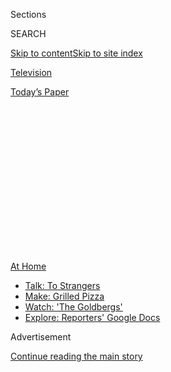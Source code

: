 <div id="app">

<div>

<div>

<div>

<div class="NYTAppHideMasthead css-1q2w90k e1suatyy0">

<div class="section css-ui9rw0 e1suatyy2">

<div class="css-eph4ug er09x8g0">

<div class="css-6n7j50">

</div>

<span class="css-1dv1kvn">Sections</span>

<div class="css-10488qs">

<span class="css-1dv1kvn">SEARCH</span>

</div>

[Skip to content](#site-content)[Skip to site
index](#site-index)

</div>

<div id="masthead-section-label" class="css-1wr3we4 eaxe0e00">

[Television](https://www.nytimes3xbfgragh.onion/section/arts/television)

</div>

<div class="css-10698na e1huz5gh0">

</div>

</div>

<div id="masthead-bar-one" class="section hasLinks css-15hmgas e1csuq9d3">

<div class="css-uqyvli e1csuq9d0">

</div>

<div class="css-1uqjmks e1csuq9d1">

</div>

<div class="css-9e9ivx">

[](https://myaccount.nytimes3xbfgragh.onion/auth/login?response_type=cookie&client_id=vi)

</div>

<div class="css-1bvtpon e1csuq9d2">

[Today’s
Paper](https://www.nytimes3xbfgragh.onion/section/todayspaper)

</div>

</div>

</div>

</div>

<div data-aria-hidden="false">

<div id="site-content" data-role="main">

<div>

<div class="css-1aor85t" style="opacity:0.000000001;z-index:-1;visibility:hidden">

<div class="css-1hqnpie">

<div class="css-epjblv">

<span class="css-17xtcya">[Television](/section/arts/television)</span><span class="css-x15j1o">|</span><span class="css-fwqvlz">Sam
Jay: A Comic Who Belongs to No
Camp</span>

</div>

<div class="css-k008qs">

<div class="css-1iwv8en">

<span class="css-18z7m18"></span>

<div>

</div>

</div>

<span class="css-1n6z4y">https://nyti.ms/3i3tE3V</span>

<div class="css-1705lsu">

<div class="css-4xjgmj">

<div class="css-4skfbu" data-role="toolbar" data-aria-label="Social Media Share buttons, Save button, and Comments Panel with current comment count" data-testid="share-tools">

  - 
  - 
  - 
  - 
    
    <div class="css-6n7j50">
    
    </div>

  - 
  - 

</div>

</div>

</div>

</div>

</div>

</div>

<div id="NYT_TOP_BANNER_REGION" class="css-13pd83m">

<div>

<div id="maps-athome-menu" class="section interactive-content interactive-size-medium css-1edisqu">

<div class="css-17ih8de interactive-body">

<div class="at-home-nav__innerContainer">

<div class="at-home-nav__title">

[At
Home](https://www.nytimes3xbfgragh.onion/spotlight/at-home?action=click&pgtype=Article&state=default&region=TOP_BANNER&context=at_home_menu)

</div>

  - [Talk: To
    Strangers](https://www.nytimes3xbfgragh.onion/2020/08/03/well/family/the-benefits-of-talking-to-strangers.html?action=click&pgtype=Article&state=default&region=TOP_BANNER&context=at_home_menu)
  - [Make: Grilled
    Pizza](https://www.nytimes3xbfgragh.onion/2020/08/01/at-home/coronavirus-make-pizza-on-a-grill.html?action=click&pgtype=Article&state=default&region=TOP_BANNER&context=at_home_menu)
  - [Watch: 'The
    Goldbergs'](https://www.nytimes3xbfgragh.onion/2020/07/31/arts/television/goldbergs-abc-stream.html?action=click&pgtype=Article&state=default&region=TOP_BANNER&context=at_home_menu)
  - [Explore: Reporters' Google
    Docs](https://www.nytimes3xbfgragh.onion/interactive/2020/at-home/even-more-reporters-editors-diaries-lists-recommendations.html?action=click&pgtype=Article&state=default&region=TOP_BANNER&context=at_home_menu)

</div>

</div>

</div>

</div>

</div>

<div id="top-wrapper" class="css-1sy8kpn">

<div id="top-slug" class="css-l9onyx">

Advertisement

</div>

[Continue reading the main
story](#after-top)

<div class="ad top-wrapper" style="text-align:center;height:100%;display:block;min-height:250px">

<div id="top" class="place-ad" data-position="top" data-size-key="top">

</div>

</div>

<div id="after-top">

</div>

</div>

<div>

<div id="sponsor-wrapper" class="css-1hyfx7x">

<div id="sponsor-slug" class="css-19vbshk">

Supported by

</div>

[Continue reading the main
story](#after-sponsor)

<div id="sponsor" class="ad sponsor-wrapper" style="text-align:center;height:100%;display:block">

</div>

<div id="after-sponsor">

</div>

</div>

<div class="css-186x18t">

On Comedy

</div>

<div class="css-1vkm6nb ehdk2mb0">

# Sam Jay: A Comic Who Belongs to No Camp

</div>

With a deadpan glare, the stand-up takes shots at everyone and won’t say
something funny just for a laugh. Now she’s on the cusp of breaking out,
thanks to a Netflix special.

<div class="css-79elbk" data-testid="photoviewer-wrapper">

<div class="css-z3e15g" data-testid="photoviewer-wrapper-hidden">

</div>

<div class="css-1a48zt4 ehw59r15" data-testid="photoviewer-children">

![<span class="css-16f3y1r e13ogyst0" data-aria-hidden="true">“You have
to love something enough to work hard,” Sam Jay said, “and stand-up is
the only thing I love like
that.”</span><span class="css-cnj6d5 e1z0qqy90" itemprop="copyrightHolder"><span class="css-1ly73wi e1tej78p0">Credit...</span><span><span>Jingyu
Lin for The New York
Times</span></span></span>](https://static01.graylady3jvrrxbe.onion/images/2020/08/05/arts/04sam-jay1/04sam-jay1-articleLarge-v2.jpg?quality=75&auto=webp&disable=upscale)

</div>

</div>

<div class="css-18e8msd">

<div class="css-vp77d3 epjyd6m0">

<div class="css-hus3qt ey68jwv0" data-aria-hidden="true">

[![Jason
Zinoman](https://static01.graylady3jvrrxbe.onion/images/2018/12/10/multimedia/author-jason-zinoman/author-jason-zinoman-thumbLarge.png
"Jason Zinoman")](https://www.nytimes3xbfgragh.onion/by/jason-zinoman)

</div>

<div class="css-1baulvz">

By [<span class="css-1baulvz last-byline" itemprop="name">Jason
Zinoman</span>](https://www.nytimes3xbfgragh.onion/by/jason-zinoman)

</div>

</div>

  - 
    
    <div class="css-ld3wwf e16638kd2">
    
    Aug. 4, 2020Updated <span class="css-epvm6">12:44 p.m.
    ET</span>
    
    </div>

  - 
    
    <div class="css-4xjgmj">
    
    <div class="css-pvvomx" data-role="toolbar" data-aria-label="Social Media Share buttons, Save button, and Comments Panel with current comment count" data-testid="share-tools">
    
      - 
      - 
      - 
      - 
        
        <div class="css-6n7j50">
        
        </div>
    
      - 
      - 
    
    </div>
    
    </div>

</div>

</div>

<div class="section meteredContent css-1r7ky0e" name="articleBody" itemprop="articleBody">

<div class="css-1fanzo5 StoryBodyCompanionColumn">

<div class="css-53u6y8">

The stand-up comic [Sam Jay](https://samjaycomic.com/) calls herself a
late bloomer.

“Got my period late, got my titties late,” she said in her Long Island
City apartment, chuckling as she counted off on her fingers more
evidence: She didn’t discover her homosexuality until her mid-20s. And
while she had tried stand-up once before, she didn’t really get into
comedy until 29.

Comedy is like tennis: It helps to start young, which is why so many of
its superstars (Eddie Murphy, Adam Sandler, Dave Chappelle) began their
careers when they were teenagers. But Jay, long a fan and student of
stand-up, provides a good argument for the benefits of holding off. “I
needed the confidence of a life behind me to know what I wanted to say,”
she said.

Now 38, she is one of the most exciting provocateurs in comedy right now
because she tackles the hottest button issues without dogma. She belongs
to no camp. She takes shots at President Trump, but also tells you that
America is not better than him. Her takes on \#MeToo, the racism of
“white man ambition” and transgender identity reflect an eccentric
mind working through issues, her startlingly funny jackhammer punch
lines emerging from a deadpan glare.

Her comedy is tough to pigeonhole: profane and heady, aiming for belly
laughs, but never seeming desperate for them. Jay’s thoughtful bits have
a cynical edge, one earned from a few lifetimes of tragedy already. Her
late start gave her career an urgency that has led to this moment, when
she’s on the verge of a major breakout.

</div>

</div>

<div class="css-1fanzo5 StoryBodyCompanionColumn">

<div class="css-53u6y8">

Her debut hour, [“3 in the
Morning,”](https://www.youtube.com/watch?v=D2EcvFfzu-o) which
premiered Tuesday on Netflix, is one of the last specials to be shot
before the pandemic. Jay filmed it Feb. 22 and pointedly tried to dig
into the big issues of the day, but inevitably it suddenly looks less
topical, since she doesn’t address the virus, the death of George Floyd
or any protests. On her seventh-floor balcony, where we socially
distanced, I asked through a mask if this absence bothered her. Jay
paused, letting the silence sit long enough for it to be a little
uncomfortable — a place she’s perfectly comfortable in.

As the question about topicality hung there, she went to get a drink and
by the time she returned, she suggested — on the advice of her
girlfriend, Yanise Monet Vincent — we go inside because it was scorching
hot. By the time we sat down, Jay conceded some regret: “Damn,” she
said, with gravel in her voice. “I hope my special doesn’t come out and
people think, as a Black person, I just chose to not speak on this.”

If Jay has a stage persona distinct from her offstage one, I couldn’t
detect it after talking to her for three hours. She projects a steely
presence that periodically shifts into jarring vulnerability. Discussing
the transition from performing every night at clubs to going weeks
without leaving the apartment, she said she appreciated the break from
the grind, but news of police violence had sometimes sent her spiraling
into hopelessness: “There’s definitely days when me and my girl are just
sad, when I’ve just cried all day.”

</div>

</div>

<div class="css-79elbk" data-testid="photoviewer-wrapper">

<div class="css-z3e15g" data-testid="photoviewer-wrapper-hidden">

</div>

<div class="css-1a48zt4 ehw59r15" data-testid="photoviewer-children">

![<span class="css-16f3y1r e13ogyst0" data-aria-hidden="true">Jay in her
debut special, “3 in the Morning,” filmed before the pandemic and
protests against police brutality spread across the United
States.</span><span class="css-cnj6d5 e1z0qqy90" itemprop="copyrightHolder"><span class="css-1ly73wi e1tej78p0">Credit...</span><span>Marcus
Russell
Price/Netflix</span></span>](https://static01.graylady3jvrrxbe.onion/images/2020/08/05/arts/04sam-jay2/merlin_175173609_bcf28411-26dc-4be0-a2f4-9275f9ce1e60-articleLarge.jpg?quality=75&auto=webp&disable=upscale)

</div>

</div>

<div class="css-1fanzo5 StoryBodyCompanionColumn">

<div class="css-53u6y8">

At the core of her new special is an idea that true freedom means
standing out from the crowd. She starts with a self-deprecating joke
about how despite being gay she used to have sex with men as a way to
fit in with her friends. And then she describes how she felt out of step
with white lesbians, before moving into a celebration of [Jaden
Smith](https://www.cheatsheet.com/entertainment/these-are-the-most-bizarre-things-jaden-smith-ever-said.html/).
“Finally we got a weird Black kid,” she says, listing his
eccentricities, including dressing as a shoeless Batman and singing
about the stars. Marveling at his choices, she delivers her punchline
with awe: “That’s Martin Luther King’s dream.”

</div>

</div>

<div class="css-1fanzo5 StoryBodyCompanionColumn">

<div class="css-53u6y8">

More so than most comics, she has a healthy skepticism of audience
response, seeing dangers in pandering to it. “You can’t just be up there
for them because once they control you, they will lead you anywhere,”
she said.

As an experiment, Jay even hosted several stand-up shows [completely in
the
dark](https://thestandnyc.com/shows/show/1129/20191108-1159-pm-nycf-presents-black-out-comedy-in-the-dark-with-sam-jay)
as a way in part to liberate comics from feedback. (“You can stop caring
about them because you can’t see them.”)

Growing up in the projects in Boston, Jay said, she was a weird Black
kid. She was alert to how listening to Foo Fighters and Alice in Chains
in her room could be viewed with suspicion by her hip-hop-loving
brothers. “I had a friend who liked ‘Seinfeld’ and we used to make fun
of him so bad,” she said, pointing out that in her set you were supposed
to prefer
[“Martin.”](https://theundefeated.com/features/martin-lawrences-martin-20-years-later/)
“There’s lines in the sand, bro. But I always hung out with kids like
that.”

Jay was only 16 when her mother died of lupus (her father had already
died). They were close. Her mother regularly took her to plays and
museums, and was a comedy fan as well (especially of George Carlin); she
also taught Jay to think for herself. But when her mother got sick and
became bedridden, Jay said, she responded by growing distant, until one
day her mother confronted her. “Are you mad at me?” she asked her. Jay
told her no.

“She said you don’t have to lie,” Jay said. “It’s OK to be mad at me.
I’m your mother and I’m supposed to do certain things, so don’t feel
guilty. I cried and she held me. Within six or seven months, she was
dead.”

Jay paused to consider what her life would be like if her mother had not
said that. “Who knows what trajectory that would have set me on? She had
that foresight to relieve me of that,” she said, getting choked up. “She
was an impeccable parent.”

</div>

</div>

<div class="css-1fanzo5 StoryBodyCompanionColumn">

<div class="css-53u6y8">

When Jay herself received a lupus diagnosis at age 20, she became
obsessed with and terrified by death, a fear that abated only recently
in part due to some professional success, but also what she described as
thinking through it. “When I’m bothered by something like that, I need
to confront it mentally,” she said. “I need to sit in it. And I remember
talking to my aunt, who said: The more you try to control something like
that the less you will. The real control is acceptance.”

Jay’s special, which has the barreling energy and intimacy of a bar
fight, only appears more political than personal. It’s just as much
about her attitude toward death and her relationship with her
girlfriend. Jay ends with a story from her childhood about extreme
maternal love that serves as a kind of tribute.

Jay began performing after working a series of jobs (Starbucks, Best
Buy) she had no passion for. “Stand-up wasn’t risky at all,” she said.
“I was working in the mail room and the highest thing I could become
was head in charge of mail. You have to love something enough to work
hard and stand-up is the only thing I love like that. It was the only
option.”

She knew early on what kind of comic she wanted to be. “I don’t say
anything just to be funny,” she said, adding that she had to believe it.
She also didn’t like segues between jokes or even callbacks, even though
both are common and effective. She thought they seemed fake.

Jak Knight, another comic who is a good friend, said of Jay with
admiration, “There’s no moving her unless she moves herself.”

The first time I saw Jay onstage, she told a couple of jokes to a
sparse, lethargic club crowd, shook her head and without a note of
anger, walked off the stage. “I don’t like to feel like the help up
there,” she said reflecting on the episode. Audience members are the
customers, she conceded, but she does not believe every crowd is the
same. “Comics put that on themselves,” she says. “‘If the audience isn’t
good, it’s my fault.’ Nah. Sometimes they just suck.”

</div>

</div>

<div class="css-1fanzo5 StoryBodyCompanionColumn">

<div class="css-53u6y8">

Jay even hesitated when she was offered a job as a writer on [“Saturday
Night
Live,”](https://www.nbc.com/saturday-night-live/cast/sam-jay-292972)
since she had no experience or particular ambition in sketch comedy.
When asked if people advised her to do it, her girlfriend in the next
room shouted, “Yes\!,” then laughed. Along with her vital counsel, Jay
also said what informed her decision was recalling the time in high
school when Oberlin College tried to recruit her but she said no because
it seemed “too whitey-tighty.” She regretted it. She joined “S.N.L.” in
2017, and while adjusting has been difficult, frequently getting
sketches cut (“I live in the cut zone”), she also wrote several pieces
that were broadcast, including [a Velvet Jones one for Eddie
Murphy](https://www.nbc.com/saturday-night-live/video/black-jeopardy-velvet-jones/4088748).

When we spoke over Zoom a week and half later, the thought occurred to
me that maybe the fact that Jay’s special does not mention the most
recent current events is actually on brand, another example of her
refusal to follow the crowd. When I suggested this, she didn’t seem
impressed, shifting subjects.

If she could shoot it now, what would she say about the recent protests?
Jay was torn. She said she would probably go at it from a couple of
angles, since she’s inspired by the young people in the streets, but
also hates that the answer for some people is still in throwing “a
Molotov cocktail.” Then she thought some more and shifted course, saying
that sometimes she saw white society as an abusive boyfriend and Black
people just need to move out.

“I am at a point where I don’t even believe in therapy for Black people
because you can’t progress when you’re still living with your abuser,”
she said, sounding like she was working out a bit for a set that isn’t
likely to happen anytime soon. “There’s no situation where a woman’s
getting beat by her husband and they’re like: ‘Go to therapy.’” Then she
added, “Just get out of the house.”

</div>

</div>

</div>

<div>

</div>

<div>

</div>

<div>

</div>

<div>

<div id="bottom-wrapper" class="css-1ede5it">

<div id="bottom-slug" class="css-l9onyx">

Advertisement

</div>

[Continue reading the main
story](#after-bottom)

<div id="bottom" class="ad bottom-wrapper" style="text-align:center;height:100%;display:block;min-height:90px">

</div>

<div id="after-bottom">

</div>

</div>

</div>

</div>

</div>

## Site Index

<div>

</div>

## Site Information Navigation

  - [© <span>2020</span> <span>The New York Times
    Company</span>](https://help.nytimes3xbfgragh.onion/hc/en-us/articles/115014792127-Copyright-notice)

<!-- end list -->

  - [NYTCo](https://www.nytco.com/)
  - [Contact
    Us](https://help.nytimes3xbfgragh.onion/hc/en-us/articles/115015385887-Contact-Us)
  - [Work with us](https://www.nytco.com/careers/)
  - [Advertise](https://nytmediakit.com/)
  - [T Brand Studio](http://www.tbrandstudio.com/)
  - [Your Ad
    Choices](https://www.nytimes3xbfgragh.onion/privacy/cookie-policy#how-do-i-manage-trackers)
  - [Privacy](https://www.nytimes3xbfgragh.onion/privacy)
  - [Terms of
    Service](https://help.nytimes3xbfgragh.onion/hc/en-us/articles/115014893428-Terms-of-service)
  - [Terms of
    Sale](https://help.nytimes3xbfgragh.onion/hc/en-us/articles/115014893968-Terms-of-sale)
  - [Site
    Map](https://spiderbites.nytimes3xbfgragh.onion)
  - [Help](https://help.nytimes3xbfgragh.onion/hc/en-us)
  - [Subscriptions](https://www.nytimes3xbfgragh.onion/subscription?campaignId=37WXW)

</div>

</div>

</div>

</div>
